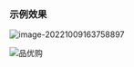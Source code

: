 ### 示例效果
![image-20221009163758897](https://oss-pic-bucket.oss-cn-shanghai.aliyuncs.com/img/image-20221009163758897.png)

![品优购](https://oss-pic-bucket.oss-cn-shanghai.aliyuncs.com/img/%E5%93%81%E4%BC%98%E8%B4%AD.gif)
